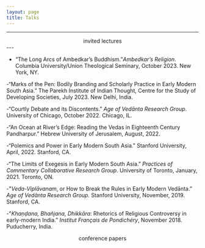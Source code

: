 ```yaml
---
layout: page
title: Talks
---
```


---
<center> invited lectures </center>
---

- “The Long Arcs of Ambedkar’s Buddhism.”*Ambedkar’s Religion*. Columbia University/Union Theological Seminary, October 2023. New York, NY.

-“Marks of the Pen: Bodily Branding and Scholarly Practice in Early Modern South Asia.” The Parekh Institute of Indian Thought, Centre for the Study of Developing Societies, July 2023. New Delhi, India.

-“Courtly Debate and its Discontents.” *Age of Vedānta Research Group*. University of Chicago, October 2022. Chicago, IL.

-“An Ocean at River’s Edge: Reading the Vedas in Eighteenth Century Pandharpur.” Hebrew University of Jerusalem, August, 2022.

-“Polemics and Power in Early Modern South Asia.” Stanford University, April, 2022. Stanford, CA.

-“The Limits of Exegesis in Early Modern South Asia.” *Practices of Commentary Collaborative Research Group*. University of Toronto, January, 2021. Toronto, ON.

-"*Veda-Viplāvanam*, or How to Break the Rules in Early Modern Vedānta.” *Age of Vedānta Research Group.* Stanford University, November, 2019. Stanford, CA.

-"*Khaṇḍana, Bhañjana, Dhikkāra*: Rhetorics of Religious Controversy in early-modern India.” *Institut Français de Pondichéry*, November 2018. Puducherry, India.



<center> conference papers </center>
